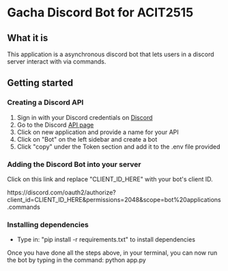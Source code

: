 ﻿<h1>Gacha Discord Bot for ACIT2515</h1>
 <h2>What it is</h2>
 <p>This application is a asynchronous discord bot that lets users in a discord server interact with via commands.</p>
 
 
<h2>Getting started</h2>

<h3>Creating a Discord API </h3>
<ol>
 <li>Sign in with your Discord credentials on <a href="https://discord.com">Discord</a> </li>
 <li>Go to the Discord <a href=https://discord.com/developers/applications">API page </a></li>
  <li> Click on new application and provide a name for your API </li>
  <li>Click on "Bot" on the left sidebar and create a bot</li>
  <li>Click "copy" under the Token section and add it to the .env file provided</li>
 </ol>
  
  <h3>Adding the Discord Bot into your server</h3>
  <p>Click on this link and replace "CLIENT_ID_HERE" with your bot's client ID.</p>
  https://discord.com/oauth2/authorize?client_id=CLIENT_ID_HERE&permissions=2048&scope=bot%20applications.commands


<h3>Installing dependencies </h3>
<ul>
  <li>Type in: "pip install -r requirements.txt" to install dependencies</li>
  </ul>
 
  <p>Once you have done all the steps above, in your terminal, you can now run the bot by typing in the command: python app.py</p>
